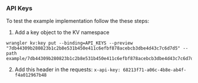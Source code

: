 ### API Keys

To test the example implementation follow the these steps:

1. Add a key object to the KV namespace

```
wrangler kv:key put --binding=API_KEYS --preview "7db44309b280823b1c2b8e531b450e411c6efbf878acebcb3dbe4d43c7c6d7d5" --path example/7db44309b280823b1c2b8e531b450e411c6efbf878acebcb3dbe4d43c7c6d7d5.json
```

2. Add this header in the requests: `x-api-key: 68213f71-a06c-4b8e-ab4f-f4a012967b48`
